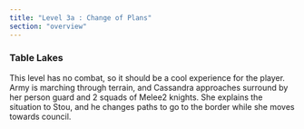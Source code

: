 ```yaml
---
title: "Level 3a : Change of Plans"
section: "overview"
---
```


### Table Lakes

This level has no combat, so it should be a cool experience for the player. Army is marching through terrain, and Cassandra approaches surround by her person guard and 2 squads of Melee2 knights. She explains the situation to Stou, and he changes paths to go to the border while she moves towards council.